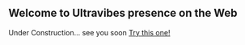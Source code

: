 ## Welcome to Ultravibes presence on the Web

Under Construction... see you soon
[Try this one!](./hello/test)
